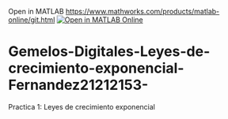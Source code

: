 Open in MATLAB https://www.mathworks.com/products/matlab-online/git.html
[![Open in MATLAB Online](https://www.mathworks.com/images/responsive/global/open-in-matlab-online.svg)](https://matlab.mathworks.com/open/github/v1?repo=Fernandez21212153.mlx)
# Gemelos-Digitales-Leyes-de-crecimiento-exponencial-Fernandez21212153-
Practica 1: Leyes de crecimiento exponencial
